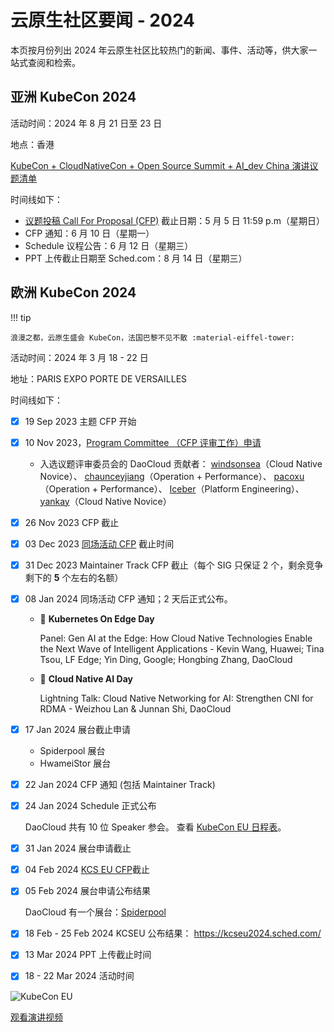 # 云原生社区要闻 - 2024

本页按月份列出 2024 年云原生社区比较热门的新闻、事件、活动等，供大家一站式查阅和检索。

## 亚洲 KubeCon 2024

活动时间：2024 年 8 月 21 日至 23 日

地点：香港

[KubeCon + CloudNativeCon + Open Source Summit + AI_dev China 演讲议题清单](https://kccncossaidevchn2024.sched.com/)

时间线如下：

- [议题投稿 Call For Proposal (CFP)](https://events.linuxfoundation.org/kubecon-cloudnativecon-open-source-summit-ai-dev-china/program/call-for-proposal/)
  截止日期：5 月 5 日 11:59 p.m（星期日）
- CFP 通知：6 月 10 日（星期一）
- Schedule 议程公告：6 月 12 日（星期三）
- PPT 上传截止日期至 Sched.com：8 月 14 日（星期三）

## 欧洲 KubeCon 2024

!!! tip

    浪漫之都，云原生盛会 KubeCon，法国巴黎不见不散 :material-eiffel-tower:

活动时间：2024 年 3 月 18 - 22 日

地址：PARIS EXPO PORTE DE VERSAILLES

时间线如下：

- [x] 19 Sep 2023 主题 CFP 开始

- [x] 10 Nov 2023，[Program Committee （CFP 评审工作）申请](https://forms.gle/ee5pX7847Xpb6SB36)

    - 入选议题评审委员会的 DaoCloud 贡献者：
      [windsonsea](https://github.com/windsonsea)（Cloud Native Novice）、
      [chaunceyjiang](https://github.com/chaunceyjiang)（Operation + Performance）、
      [pacoxu](https://github.com/pacoxu)（Operation + Performance）、
      [Iceber](https://github.com/Iceber)（Platform Engineering）、
      [yankay](https://github.com/yankay)（Cloud Native Novice）

- [x] 26 Nov 2023 CFP 截止

- [x] 03 Dec 2023 [同场活动 CFP](https://events.linuxfoundation.org/kubecon-cloudnativecon-europe/co-located-events/cfp-colocated-events/) 截止时间

- [x] 31 Dec 2023 Maintainer Track CFP 截止（每个 SIG 只保证 2 个，剩余竞争剩下的 **5** 个左右的名额）

- [x] 08 Jan 2024 同场活动 CFP 通知；2 天后正式公布。
    - 🎉 __Kubernetes On Edge Day__
    
        Panel: Gen AI at the Edge: How Cloud Native Technologies Enable the Next Wave of Intelligent Applications - Kevin Wang, Huawei; Tina Tsou, LF Edge; Yin Ding, Google; Hongbing Zhang, DaoCloud

    - 🎉 __Cloud Native AI Day__ 
    
        Lightning Talk: Cloud Native Networking for AI: Strengthen CNI for RDMA - Weizhou Lan & Junnan Shi, DaoCloud

- [x] 17 Jan 2024 展台截止申请
    - Spiderpool 展台
    - HwameiStor 展台

- [x] 22 Jan 2024 CFP 通知 (包括 Maintainer Track)

- [x] 24 Jan 2024 Schedule 正式公布

    DaoCloud 共有 10 位 Speaker 参会。
    查看 [KubeCon EU 日程表](https://events.linuxfoundation.org/kubecon-cloudnativecon-europe/program/schedule/)。

- [x] 31 Jan 2024 展台申请截止

- [x] 04 Feb 2024 [KCS EU CFP](https://docs.google.com/forms/d/e/1FAIpQLSfndK6hEDUQlC75_fol0NotaK_FrSC1D1EB-GTP3AsLpRecjw/viewform)截止

- [x] 05 Feb 2024 展台申请公布结果

    DaoCloud 有一个展台：[Spiderpool](https://spidernet-io.github.io/spiderpool/v0.9/)

- [x] 18 Feb - 25 Feb 2024 KCSEU 公布结果： <https://kcseu2024.sched.com/>

- [x] 13 Mar 2024 PPT 上传截止时间

- [x] 18 - 22 Mar 2024 活动时间

![KubeCon EU](../images/kubecon-eu.jpeg)

[观看演讲视频](https://www.youtube.com/playlist?list=PLROmsd5kH8pC1mMMuoNPtgOv3qJkzs1h7)
